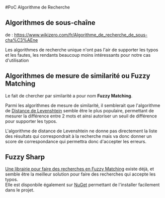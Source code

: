 ﻿#PoC Algorithme de Recherche

## Algorithmes de sous-chaîne
de : https://www.wikizero.com/fr/Algorithme_de_recherche_de_sous-cha%C3%AEne  

Les algorithmes de recherche unique n'ont pas l'air de supporter les typos et les fautes, les rendants beaucoup moins intéressants pour notre cas d'utilisation

## Algorithmes de mesure de similarité ou Fuzzy Matching

Le fait de chercher par similarité a pour nom **Fuzzy Matching**.
  
Parmi les algorithmes de mesure de similarité, il semblerait que l'algorithme de [Distance de Levenshtein](https://www.wikizero.com/fr/Distance_de_Levenshtein) semble être le plus populaire, permettant de mesurer la différence entre 2 mots et ainsi autoriser un seuil de différence pour supporter les typos.

L'algorithme de distance de Levenshtein ne donne pas directement la liste des résultats qui correspondrait à la recherche mais va donc donner un score de correspondance qui permettra donc d'accepter les erreurs. 

## Fuzzy Sharp

[Une librairie pour faire des recherches en Fuzzy Matching](https://github.com/JakeBayer/FuzzySharp/tree/master/FuzzySharp) existe déjà, et semble être la meilleur solution pour faire des recherches qui accepte les typos.  
Elle est disponbile également sur [NuGet](https://www.nuget.org/packages/FuzzySharp) permettant de l'installer facilement dans le projet. 